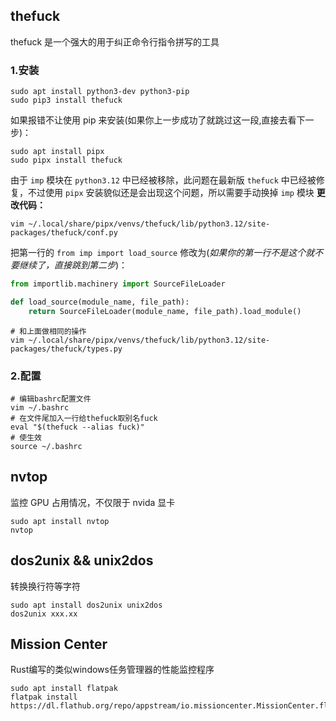 ## thefuck

thefuck 是一个强大的用于纠正命令行指令拼写的工具

### 1.安装

```shell
sudo apt install python3-dev python3-pip
sudo pip3 install thefuck
```

如果报错不让使用 pip 来安装(如果你上一步成功了就跳过这一段,直接去看下一步)：

```shell
sudo apt install pipx
sudo pipx install thefuck
```

由于 `imp` 模块在 `python3.12` 中已经被移除，此问题在最新版 `thefuck` 中已经被修复，不过使用 `pipx` 安装貌似还是会出现这个问题，所以需要手动换掉 `imp` 模块
**更改代码：**

```shell
vim ~/.local/share/pipx/venvs/thefuck/lib/python3.12/site-packages/thefuck/conf.py
```

把第一行的 `from imp import load_source` 修改为(*如果你的第一行不是这个就不要继续了，直接跳到第二步*)：

```python
from importlib.machinery import SourceFileLoader

def load_source(module_name, file_path):
    return SourceFileLoader(module_name, file_path).load_module()
```

```shell
# 和上面做相同的操作
vim ~/.local/share/pipx/venvs/thefuck/lib/python3.12/site-packages/thefuck/types.py
```

### 2.配置

```shell
# 编辑bashrc配置文件
vim ~/.bashrc
# 在文件尾加入一行给thefuck取别名fuck
eval "$(thefuck --alias fuck)"
# 使生效
source ~/.bashrc
```

## nvtop

监控 GPU 占用情况，不仅限于 nvida 显卡

```shell
sudo apt install nvtop
nvtop
```

## dos2unix && unix2dos

转换换行符等字符

```shell
sudo apt install dos2unix unix2dos
dos2unix xxx.xx
```

## Mission Center

Rust编写的类似windows任务管理器的性能监控程序  

```shell
sudo apt install flatpak
flatpak install https://dl.flathub.org/repo/appstream/io.missioncenter.MissionCenter.flatpakref
```
